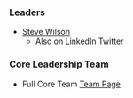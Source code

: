 ### Leaders
* [Steve Wilson](mailto:steve.wilson@owasp.org)
    - Also on [LinkedIn](https://www.linkedin.com/in/wilsonsd/) [Twitter](https://twitter.com/virtualsteve)


### Core Leadership Team
* Full Core Team [Team Page](https://github.com/OWASP/www-project-top-10-for-large-language-model-applications/wiki/Core-Team)
